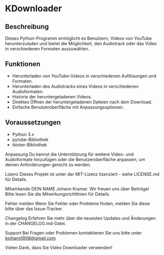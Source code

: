 # KDownloader

## Beschreibung

Dieses Python-Programm ermöglicht es Benutzern, Videos von YouTube herunterzuladen und bietet die Möglichkeit, den Audiotrack oder das Video in verschiedenen Formaten auszuwählen.

## Funktionen

- Herunterladen von YouTube-Videos in verschiedenen Auflösungen und Formaten.
- Herunterladen des Audiotracks eines Videos in verschiedenen Audioformaten.
- Historie der heruntergeladenen Videos.
- Direktes Öffnen der heruntergeladenen Dateien nach dem Download.
- Einfache Benutzeroberfläche mit Anpassungsoptionen.

## Voraussetzungen

- Python 3.x
- pytube-Bibliothek
- tkinter-Bibliothek

Anpassung
Du kannst die Unterstützung für weitere Video- und Audioformate hinzufügen oder die Benutzeroberfläche anpassen, um deinen Anforderungen gerecht zu werden.

Lizenz
Dieses Projekt ist unter der MIT-Lizenz lizenziert - siehe LICENSE.md für Details.

Mitwirkende
DEIN NAME Johann Kramer.
Wir freuen uns über Beiträge! Bitte lesen Sie die Mitwirkungsrichtlinien für Details.

Fehler melden
Wenn Sie Fehler oder Probleme finden, melden Sie diese bitte über das Issue-Tracker.

Changelog
Erfahren Sie mehr über die neuesten Updates und Änderungen in der CHANGELOG.md-Datei.

Support
Bei Fragen oder Problemen kontaktieren Sie uns bitte unter kjohann1908@gmail.com

Vielen Dank, dass Sie Video Downloader verwenden!
